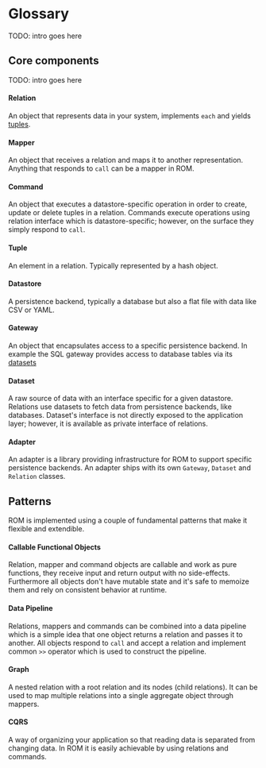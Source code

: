 # Glossary

TODO: intro goes here

## Core components

TODO: intro goes here

#### Relation

An object that represents data in your system, implements `each` and yields
[tuples](#Tuple).

#### Mapper

An object that receives a relation and maps it to another representation. Anything
that responds to `call` can be a mapper in ROM.

#### Command

An object that executes a datastore-specific operation in order to create, update
or delete tuples in a relation. Commands execute operations using relation
interface which is datastore-specific; however, on the surface they simply respond
to `call`.

#### Tuple

An element in a relation. Typically represented by a hash object.

#### Datastore

A persistence backend, typically a database but also a flat file with data like
CSV or YAML.

#### Gateway

An object that encapsulates access to a specific persistence backend. In example
the SQL gateway provides access to database tables via its [datasets](#Dataset)

#### Dataset

A raw source of data with an interface specific for a given datastore. Relations
use datasets to fetch data from persistence backends, like databases. Dataset's
interface is not directly exposed to the application layer; however, it is
available as private interface of relations.

#### Adapter

An adapter is a library providing infrastructure for ROM to support specific
persistence backends. An adapter ships with its own `Gateway`, `Dataset` and
`Relation` classes.

## Patterns

ROM is implemented using a couple of fundamental patterns that make it flexible
and extendible.

#### Callable Functional Objects

Relation, mapper and command objects are callable and work as pure functions,
they receive input and return output with no side-effects. Furthermore all objects
don't have mutable state and it's safe to memoize them and rely on consistent
behavior at runtime.

#### Data Pipeline

Relations, mappers and commands can be combined into a data pipeline which is a
simple idea that one object returns a relation and passes it to another. All objects
respond to `call` and accept a relation and implement common `>>` operator which
is used to construct the pipeline.

#### Graph

A nested relation with a root relation and its nodes (child relations). It can
be used to map multiple relations into a single aggregate object through mappers.

#### CQRS

A way of organizing your application so that reading data is separated from
changing data. In ROM it is easily achievable by using relations and commands.
